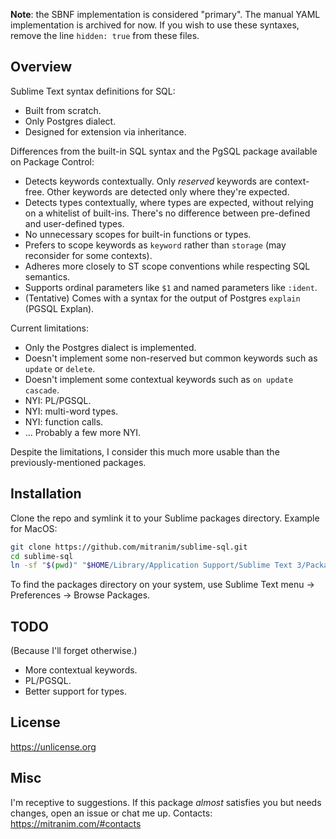 **Note**: the SBNF implementation is considered "primary". The manual YAML implementation is archived for now. If you wish to use these syntaxes, remove the line `hidden: true` from these files.

## Overview

Sublime Text syntax definitions for SQL:

  * Built from scratch.
  * Only Postgres dialect.
  * Designed for extension via inheritance.

Differences from the built-in SQL syntax and the PgSQL package available on Package Control:

* Detects keywords contextually. Only _reserved_ keywords are context-free. Other keywords are detected only where they're expected.
* Detects types contextually, where types are expected, without relying on a whitelist of built-ins. There's no difference between pre-defined and user-defined types.
* No unnecessary scopes for built-in functions or types.
* Prefers to scope keywords as `keyword` rather than `storage` (may reconsider for some contexts).
* Adheres more closely to ST scope conventions while respecting SQL semantics.
* Supports ordinal parameters like `$1` and named parameters like `:ident`.
* (Tentative) Comes with a syntax for the output of Postgres `explain` (PGSQL Explan).

Current limitations:

* Only the Postgres dialect is implemented.
* Doesn't implement some non-reserved but common keywords such as `update` or `delete`.
* Doesn't implement some contextual keywords such as `on update cascade`.
* NYI: PL/PGSQL.
* NYI: multi-word types.
* NYI: function calls.
* ... Probably a few more NYI.

Despite the limitations, I consider this much more usable than the previously-mentioned packages.

## Installation

Clone the repo and symlink it to your Sublime packages directory. Example for MacOS:

```sh
git clone https://github.com/mitranim/sublime-sql.git
cd sublime-sql
ln -sf "$(pwd)" "$HOME/Library/Application Support/Sublime Text 3/Packages/"
```

To find the packages directory on your system, use Sublime Text menu → Preferences → Browse Packages.

## TODO

(Because I'll forget otherwise.)

* More contextual keywords.
* PL/PGSQL.
* Better support for types.

## License

https://unlicense.org

## Misc

I'm receptive to suggestions. If this package _almost_ satisfies you but needs changes, open an issue or chat me up. Contacts: https://mitranim.com/#contacts
